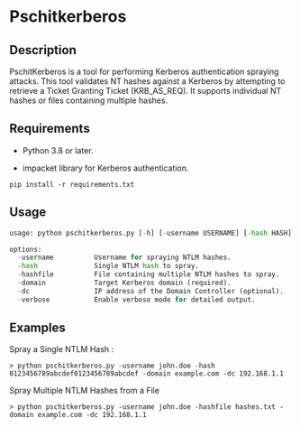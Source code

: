 # Pschitkerberos

## Description

PschitKerberos is a tool for performing Kerberos authentication spraying attacks. This tool validates NT hashes against a Kerberos by attempting to retrieve a Ticket Granting Ticket (KRB_AS_REQ). It supports individual NT hashes or files containing multiple hashes.

## Requirements

- Python 3.8 or later.

- impacket library for Kerberos authentication.

```
pip install -r requirements.txt
```

## Usage

```python
usage: python pschitkerberos.py [-h] [-username USERNAME] [-hash HASH] [-hashfile HASHFILE] -domain DOMAIN [-dc DC] [-verbose]

options:
  -username          Username for spraying NTLM hashes.
  -hash              Single NTLM hash to spray.
  -hashfile          File containing multiple NTLM hashes to spray.
  -domain            Target Kerberos domain (required).
  -dc                IP address of the Domain Controller (optional).
  -verbose           Enable verbose mode for detailed output.
```

## Examples
Spray a Single NTLM Hash :
```
> python pschitkerberos.py -username john.doe -hash 0123456789abcdef0123456789abcdef -domain example.com -dc 192.168.1.1 
```

Spray Multiple NTLM Hashes from a File
```
> python pschitkerberos.py -username john.doe -hashfile hashes.txt -domain example.com -dc 192.168.1.1
```
